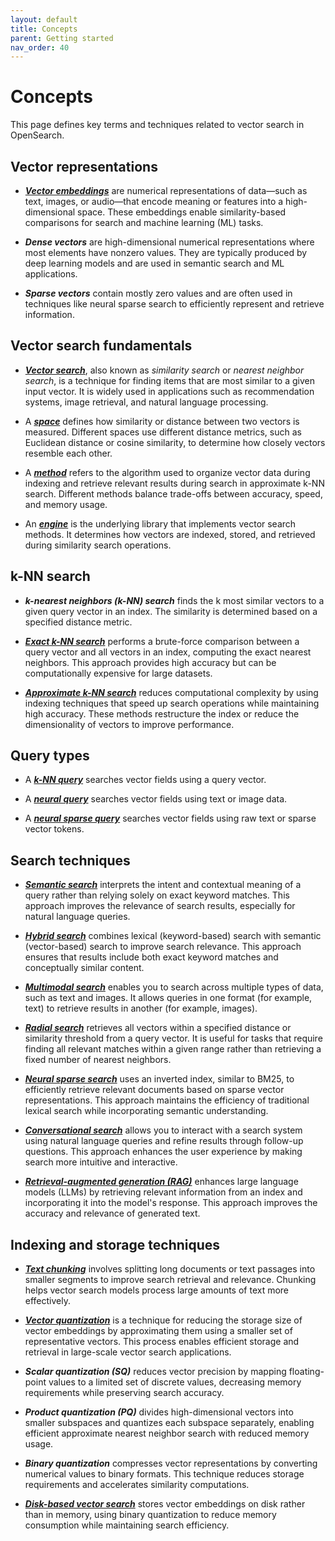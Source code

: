 ```yaml
---
layout: default
title: Concepts
parent: Getting started
nav_order: 40
---
```


# Concepts  

This page defines key terms and techniques related to vector search in OpenSearch.

## Vector representations  

- [**_Vector embeddings_**]({{site.url}}{{site.baseurl}}/vector-search/getting-started/vector-search-basics/#vector-embeddings) are numerical representations of data—such as text, images, or audio—that encode meaning or features into a high-dimensional space. These embeddings enable similarity-based comparisons for search and machine learning (ML) tasks.  

- **_Dense vectors_** are high-dimensional numerical representations where most elements have nonzero values. They are typically produced by deep learning models and are used in semantic search and ML applications.  

- **_Sparse vectors_** contain mostly zero values and are often used in techniques like neural sparse search to efficiently represent and retrieve information.  

## Vector search fundamentals  

- [**_Vector search_**]({{site.url}}{{site.baseurl}}/vector-search/getting-started/vector-search-basics/), also known as _similarity search_ or _nearest neighbor search_, is a technique for finding items that are most similar to a given input vector. It is widely used in applications such as recommendation systems, image retrieval, and natural language processing.  

- A [**_space_**]({{site.url}}{{site.baseurl}}/vector-search/getting-started/vector-search-basics/#calculating-similarity) defines how similarity or distance between two vectors is measured. Different spaces use different distance metrics, such as Euclidean distance or cosine similarity, to determine how closely vectors resemble each other.  

- A [**_method_**]({{site.url}}{{site.baseurl}}/field-types/supported-field-types/knn-methods-engines/) refers to the algorithm used to organize vector data during indexing and retrieve relevant results during search in approximate k-NN search. Different methods balance trade-offs between accuracy, speed, and memory usage.  

- An [**_engine_**]({{site.url}}{{site.baseurl}}/field-types/supported-field-types/knn-methods-engines/) is the underlying library that implements vector search methods. It determines how vectors are indexed, stored, and retrieved during similarity search operations.  

## k-NN search  

- **_k-nearest neighbors (k-NN) search_** finds the k most similar vectors to a given query vector in an index. The similarity is determined based on a specified distance metric.  

- [**_Exact k-NN search_**]({{site.url}}{{site.baseurl}}/vector-search/vector-search-techniques/knn-score-script/) performs a brute-force comparison between a query vector and all vectors in an index, computing the exact nearest neighbors. This approach provides high accuracy but can be computationally expensive for large datasets.  

- [**_Approximate k-NN search_**]({{site.url}}{{site.baseurl}}/vector-search/vector-search-techniques/approximate-knn/) reduces computational complexity by using indexing techniques that speed up search operations while maintaining high accuracy. These methods restructure the index or reduce the dimensionality of vectors to improve performance.  

## Query types

- A [**_k-NN query_**]({{site.url}}{{site.baseurl}}/query-dsl/specialized/k-nn/) searches vector fields using a query vector.

- A [**_neural query_**]({{site.url}}{{site.baseurl}}/query-dsl/specialized/neural/) searches vector fields using text or image data.

- A [**_neural sparse query_**]({{site.url}}{{site.baseurl}}/query-dsl/specialized/neural-sparse/) searches vector fields using raw text or sparse vector tokens.

## Search techniques  

- [**_Semantic search_**]({{site.url}}{{site.baseurl}}/vector-search/ml-powered-search/semantic-search/) interprets the intent and contextual meaning of a query rather than relying solely on exact keyword matches. This approach improves the relevance of search results, especially for natural language queries.  

- [**_Hybrid search_**]({{site.url}}{{site.baseurl}}/vector-search/ml-powered-search/hybrid-search/) combines lexical (keyword-based) search with semantic (vector-based) search to improve search relevance. This approach ensures that results include both exact keyword matches and conceptually similar content.  

- [**_Multimodal search_**]({{site.url}}{{site.baseurl}}/vector-search/ml-powered-search/multimodal-search/) enables you to search across multiple types of data, such as text and images. It allows queries in one format (for example, text) to retrieve results in another (for example, images).  

- [**_Radial search_**]({{site.url}}{{site.baseurl}}/vector-search/specialized-operations/radial-search-knn/) retrieves all vectors within a specified distance or similarity threshold from a query vector. It is useful for tasks that require finding all relevant matches within a given range rather than retrieving a fixed number of nearest neighbors.   

- [**_Neural sparse search_**]({{site.url}}{{site.baseurl}}/vector-search/ml-powered-search/neural-sparse-search/) uses an inverted index, similar to BM25, to efficiently retrieve relevant documents based on sparse vector representations. This approach maintains the efficiency of traditional lexical search while incorporating semantic understanding.  

- [**_Conversational search_**]({{site.url}}{{site.baseurl}}/vector-search/ml-powered-search/conversational-search/) allows you to interact with a search system using natural language queries and refine results through follow-up questions. This approach enhances the user experience by making search more intuitive and interactive.  

- [**_Retrieval-augmented generation (RAG)_**]({{site.url}}{{site.baseurl}}/vector-search/ml-powered-search/conversational-search/#rag) enhances large language models (LLMs) by retrieving relevant information from an index and incorporating it into the model's response. This approach improves the accuracy and relevance of generated text.  

## Indexing and storage techniques  

- [**_Text chunking_**]({{site.url}}{{site.baseurl}}/vector-search/ml-powered-search/text-chunking/) involves splitting long documents or text passages into smaller segments to improve search retrieval and relevance. Chunking helps vector search models process large amounts of text more effectively.  

- [**_Vector quantization_**]({{site.url}}{{site.baseurl}}/vector-search/optimizing-storage/knn-vector-quantization/) is a technique for reducing the storage size of vector embeddings by approximating them using a smaller set of representative vectors. This process enables efficient storage and retrieval in large-scale vector search applications.  

- **_Scalar quantization (SQ)_** reduces vector precision by mapping floating-point values to a limited set of discrete values, decreasing memory requirements while preserving search accuracy.  

- **_Product quantization (PQ)_** divides high-dimensional vectors into smaller subspaces and quantizes each subspace separately, enabling efficient approximate nearest neighbor search with reduced memory usage.  

- **_Binary quantization_** compresses vector representations by converting numerical values to binary formats. This technique reduces storage requirements and accelerates similarity computations.  

- [**_Disk-based vector search_**]({{site.url}}{{site.baseurl}}/vector-search/optimizing-storage/disk-based-vector-search/) stores vector embeddings on disk rather than in memory, using binary quantization to reduce memory consumption while maintaining search efficiency.  

